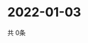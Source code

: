 # 2022-01-03
  共 0条

  <!-- BEGIN -->
  <!-- 最后更新时间Mon Jan 03 2022 23:03:50 GMT+0000 (Coordinated Universal Time) -->
  
  <!-- END -->
  
  